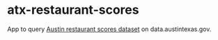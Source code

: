 atx-restaurant-scores
=====================

App to query [Austin restaurant scores dataset](https://data.austintexas.gov/Health-and-Community-Services/Restaurant-Inspection-Scores/ecmv-9xxi) on data.austintexas.gov.
